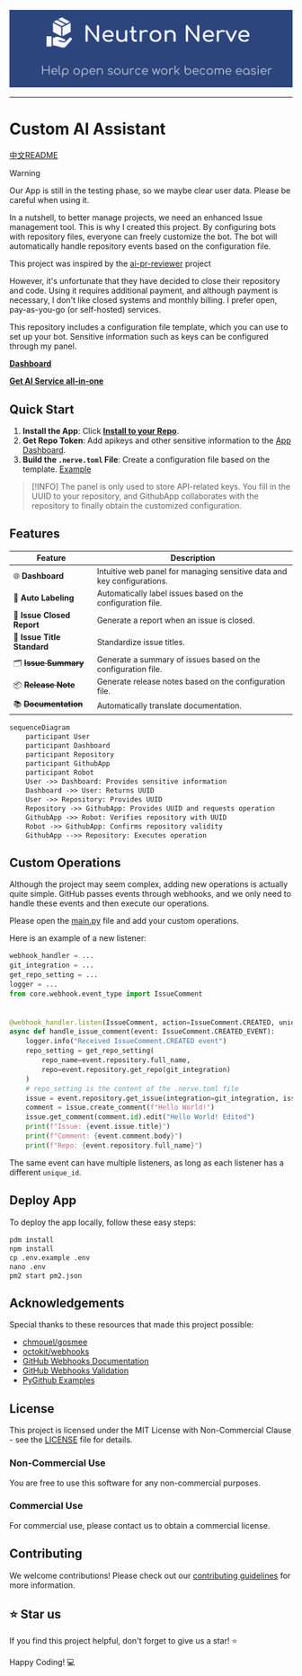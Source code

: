 ![Contributor](.github/contributor_banner.png)

-----------------

# Custom AI Assistant

[中文README](README_CN.md)

> [!WARNING]
> Our App is still in the testing phase, so we maybe clear user data. Please be careful when using it.

In a nutshell, to better manage projects, we need an enhanced Issue management tool. This is why I created this project.
By configuring bots with repository files, everyone can freely customize the bot. The bot will automatically handle
repository events based on the configuration file.

This project was inspired by
the [ai-pr-reviewer](https://github.com/coderabbitai/ai-pr-reviewer/) project

However, it's unfortunate that they have decided to close their repository and code. Using it requires additional
payment, and
although payment is necessary, I don't like closed systems and monthly billing. I prefer open, pay-as-you-go (or
self-hosted) services.

This repository includes a configuration file template, which you can use to set up your bot. Sensitive information
such as keys can be configured through my panel.

[**Dashboard**](https://contributor.dianas.cyou)

[**Get AI Service all-in-one**](https://www.ohmygpt.com/)

## Quick Start

1. **Install the App**: Click [**Install to your Repo**](https://github.com/apps/neutron-nerve).
2. **Get Repo Token**: Add apikeys and other sensitive information to
   the [App Dashboard](https://contributor.dianas.cyou).
3. **Build the `.nerve.toml` File**: Create a configuration file based on the template. [Example](.nerve.toml)

> [!INFO]
> The panel is only used to store API-related keys. You fill in the UUID to your repository, and GithubApp
> collaborates with the repository to finally obtain the customized configuration.

## Features

| Feature                     | Description                                                             |
|-----------------------------|-------------------------------------------------------------------------|
| 🌐 **Dashboard**            | Intuitive web panel for managing sensitive data and key configurations. |
| 📂 **Auto Labeling**        | Automatically label issues based on the configuration file.             |
| 📝 **Issue Closed Report**  | Generate a report when an issue is closed.                              |
| 📌 **Issue Title Standard** | Standardize issue titles.                                               |
| 🗂 ~~**Issue Summary**~~    | Generate a summary of issues based on the configuration file.           |
| 📦 ~~**Release Note**~~     | Generate release notes based on the configuration file.                 |
| 📚 ~~**Documentation**~~    | Automatically translate documentation.                                  |

```mermaid
sequenceDiagram
    participant User
    participant Dashboard
    participant Repository
    participant GithubApp
    participant Robot
    User ->> Dashboard: Provides sensitive information
    Dashboard ->> User: Returns UUID
    User ->> Repository: Provides UUID
    Repository ->> GithubApp: Provides UUID and requests operation
    GithubApp ->> Robot: Verifies repository with UUID
    Robot ->> GithubApp: Confirms repository validity
    GithubApp -->> Repository: Executes operation
```

## Custom Operations

Although the project may seem complex, adding new operations is actually quite simple. GitHub passes events through
webhooks, and we only need to handle these events and then execute our operations.

Please open the [main.py](main.py) file and add your custom operations.

Here is an example of a new listener:

```python
webhook_handler = ...
git_integration = ...
get_repo_setting = ...
logger = ...
from core.webhook.event_type import IssueComment


@webhook_handler.listen(IssueComment, action=IssueComment.CREATED, unique_id="uuid")
async def handle_issue_comment(event: IssueComment.CREATED_EVENT):
    logger.info("Received IssueComment.CREATED event")
    repo_setting = get_repo_setting(
        repo_name=event.repository.full_name,
        repo=event.repository.get_repo(git_integration)
    )
    # repo_setting is the content of the .nerve.toml file
    issue = event.repository.get_issue(integration=git_integration, issue_number=event.issue.number)
    comment = issue.create_comment(f"Hello World!")
    issue.get_comment(comment.id).edit("Hello World! Edited")
    print(f"Issue: {event.issue.title}")
    print(f"Comment: {event.comment.body}")
    print(f"Repo: {event.repository.full_name}")
```

The same event can have multiple listeners, as long as each listener has a different `unique_id`.

## Deploy App

To deploy the app locally, follow these easy steps:

````shell
pdm install
npm install
cp .env.example .env
nano .env
pm2 start pm2.json
````

## Acknowledgements

Special thanks to these resources that made this project possible:

- [chmouel/gosmee](https://github.com/chmouel/gosmee)
- [octokit/webhooks](https://github.com/octokit/webhooks/blob/main/payload-examples/api.github.com/issues/assigned.payload.json)
- [GitHub Webhooks Documentation](https://docs.github.com/en/webhooks/webhook-events-and-payloads#issues)
- [GitHub Webhooks Validation](https://docs.github.com/zh/webhooks/using-webhooks/validating-webhook-deliveries)
- [PyGithub Examples](https://github.com/PyGithub/PyGithub/blob/main/doc/examples/Issue.rst)

## License

This project is licensed under the MIT License with Non-Commercial Clause - see the [LICENSE](./LICENSE) file for
details.

### Non-Commercial Use

You are free to use this software for any non-commercial purposes.

### Commercial Use

For commercial use, please contact us to obtain a commercial license.

## Contributing

We welcome contributions! Please check out our [contributing guidelines](CONTRIBUTOR_LICENSE_AGREEMENT) for more
information.

## ⭐️ Star us

If you find this project helpful, don't forget to give us a star! ⭐️

Happy Coding! 💻